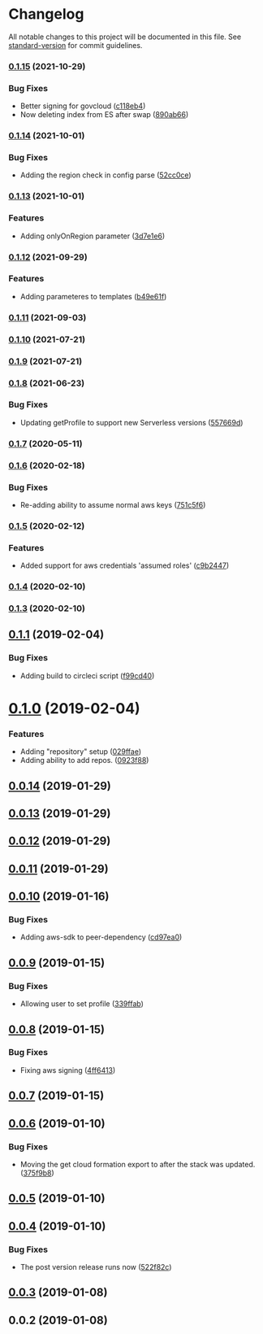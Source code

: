 # Changelog

All notable changes to this project will be documented in this file. See [standard-version](https://github.com/conventional-changelog/standard-version) for commit guidelines.

### [0.1.15](https://github.com/XappMedia/serverless-setup-elasticsearch-plugin/compare/v0.1.14...v0.1.15) (2021-10-29)


### Bug Fixes

* Better signing for govcloud ([c118eb4](https://github.com/XappMedia/serverless-setup-elasticsearch-plugin/commit/c118eb426ef0b0572ac1ffe59b4bc5f5314a10ae))
* Now deleting index from ES after swap ([890ab66](https://github.com/XappMedia/serverless-setup-elasticsearch-plugin/commit/890ab663ebacfdf3faf6555086ab135bc78ff2bc))

### [0.1.14](https://github.com/XappMedia/serverless-setup-elasticsearch-plugin/compare/v0.1.13...v0.1.14) (2021-10-01)


### Bug Fixes

* Adding the region check in config parse ([52cc0ce](https://github.com/XappMedia/serverless-setup-elasticsearch-plugin/commit/52cc0cea3ba3c4d03c2589210a6b364dc9e9a0ad))

### [0.1.13](https://github.com/XappMedia/serverless-setup-elasticsearch-plugin/compare/v0.1.12...v0.1.13) (2021-10-01)


### Features

* Adding onlyOnRegion parameter ([3d7e1e6](https://github.com/XappMedia/serverless-setup-elasticsearch-plugin/commit/3d7e1e6ffc866e8d79048868b94eb40a950574ad))

### [0.1.12](https://github.com/XappMedia/serverless-setup-elasticsearch-plugin/compare/v0.1.11...v0.1.12) (2021-09-29)


### Features

* Adding parameteres to templates ([b49e61f](https://github.com/XappMedia/serverless-setup-elasticsearch-plugin/commit/b49e61f227d46b909a205670e985ad449a74cc7c))

### [0.1.11](https://github.com/XappMedia/serverless-setup-elasticsearch-plugin/compare/v0.1.10...v0.1.11) (2021-09-03)

### [0.1.10](https://github.com/XappMedia/serverless-setup-elasticsearch-plugin/compare/v0.1.9...v0.1.10) (2021-07-21)

### [0.1.9](https://github.com/XappMedia/serverless-setup-elasticsearch-plugin/compare/v0.1.8...v0.1.9) (2021-07-21)

### [0.1.8](https://github.com/XappMedia/serverless-setup-elasticsearch-plugin/compare/v0.1.7...v0.1.8) (2021-06-23)


### Bug Fixes

* Updating getProfile to support new Serverless versions ([557669d](https://github.com/XappMedia/serverless-setup-elasticsearch-plugin/commit/557669df8f8c60949a705d01063d1a8bc106d6c1))

### [0.1.7](https://github.com/XappMedia/serverless-setup-elasticsearch-plugin/compare/v0.1.6...v0.1.7) (2020-05-11)

### [0.1.6](https://github.com/XappMedia/serverless-setup-elasticsearch-plugin/compare/v0.1.5...v0.1.6) (2020-02-18)


### Bug Fixes

* Re-adding ability to assume normal aws keys ([751c5f6](https://github.com/XappMedia/serverless-setup-elasticsearch-plugin/commit/751c5f6f743025a0e41c766848d093f3582b6ee8))

### [0.1.5](https://github.com/XappMedia/serverless-setup-elasticsearch-plugin/compare/v0.1.4...v0.1.5) (2020-02-12)


### Features

* Added support for aws credentials 'assumed roles' ([c9b2447](https://github.com/XappMedia/serverless-setup-elasticsearch-plugin/commit/c9b244756b22cea1f002e59667f08c524a83e2b8))

### [0.1.4](https://github.com/XappMedia/serverless-setup-elasticsearch-plugin/compare/v0.1.3...v0.1.4) (2020-02-10)

### [0.1.3](https://github.com/XappMedia/serverless-setup-elasticsearch-plugin/compare/v0.1.1...v0.1.3) (2020-02-10)

<a name="0.1.1"></a>
## [0.1.1](https://github.com/XappMedia/serverless-setup-elasticsearch-plugin/compare/v0.1.0...v0.1.1) (2019-02-04)


### Bug Fixes

* Adding build to circleci script ([f99cd40](https://github.com/XappMedia/serverless-setup-elasticsearch-plugin/commit/f99cd40))



<a name="0.1.0"></a>
# [0.1.0](https://github.com/XappMedia/serverless-setup-elasticsearch-plugin/compare/v0.0.14...v0.1.0) (2019-02-04)


### Features

* Adding "repository" setup ([029ffae](https://github.com/XappMedia/serverless-setup-elasticsearch-plugin/commit/029ffae))
* Adding ability to add repos. ([0923f88](https://github.com/XappMedia/serverless-setup-elasticsearch-plugin/commit/0923f88))



<a name="0.0.14"></a>
## [0.0.14](https://github.com/XappMedia/serverless-setup-elasticsearch-plugin/compare/v0.0.13...v0.0.14) (2019-01-29)



<a name="0.0.13"></a>
## [0.0.13](https://github.com/XappMedia/serverless-setup-elasticsearch-plugin/compare/v0.0.12...v0.0.13) (2019-01-29)



<a name="0.0.12"></a>
## [0.0.12](https://github.com/XappMedia/serverless-setup-elasticsearch-plugin/compare/v0.0.11...v0.0.12) (2019-01-29)



<a name="0.0.11"></a>
## [0.0.11](https://github.com/XappMedia/serverless-setup-elasticsearch-plugin/compare/v0.0.10...v0.0.11) (2019-01-29)



<a name="0.0.10"></a>
## [0.0.10](https://github.com/XappMedia/serverless-setup-elasticsearch-plugin/compare/v0.0.9...v0.0.10) (2019-01-16)


### Bug Fixes

* Adding aws-sdk to peer-dependency ([cd97ea0](https://github.com/XappMedia/serverless-setup-elasticsearch-plugin/commit/cd97ea0))



<a name="0.0.9"></a>
## [0.0.9](https://github.com/XappMedia/serverless-setup-elasticsearch-plugin/compare/v0.0.8...v0.0.9) (2019-01-15)


### Bug Fixes

* Allowing user to set profile ([339ffab](https://github.com/XappMedia/serverless-setup-elasticsearch-plugin/commit/339ffab))



<a name="0.0.8"></a>
## [0.0.8](https://github.com/XappMedia/serverless-setup-elasticsearch-plugin/compare/v0.0.7...v0.0.8) (2019-01-15)


### Bug Fixes

* Fixing aws signing ([4ff6413](https://github.com/XappMedia/serverless-setup-elasticsearch-plugin/commit/4ff6413))



<a name="0.0.7"></a>
## [0.0.7](https://github.com/XappMedia/serverless-setup-elasticsearch-plugin/compare/v0.0.6...v0.0.7) (2019-01-15)



<a name="0.0.6"></a>
## [0.0.6](https://github.com/XappMedia/serverless-setup-elasticsearch-plugin/compare/v0.0.5...v0.0.6) (2019-01-10)


### Bug Fixes

* Moving the get cloud formation export to after the stack was updated. ([375f9b8](https://github.com/XappMedia/serverless-setup-elasticsearch-plugin/commit/375f9b8))



<a name="0.0.5"></a>
## [0.0.5](https://github.com/XappMedia/serverless-setup-elasticsearch-plugin/compare/v0.0.4...v0.0.5) (2019-01-10)



<a name="0.0.4"></a>
## [0.0.4](https://github.com/XappMedia/serverless-setup-elasticsearch-plugin/compare/v0.0.3...v0.0.4) (2019-01-10)


### Bug Fixes

* The post version release runs now ([522f82c](https://github.com/XappMedia/serverless-setup-elasticsearch-plugin/commit/522f82c))



<a name="0.0.3"></a>
## [0.0.3](https://github.com/XappMedia/serverless-setup-elasticsearch-plugin/compare/v0.0.2...v0.0.3) (2019-01-08)



<a name="0.0.2"></a>
## 0.0.2 (2019-01-08)
